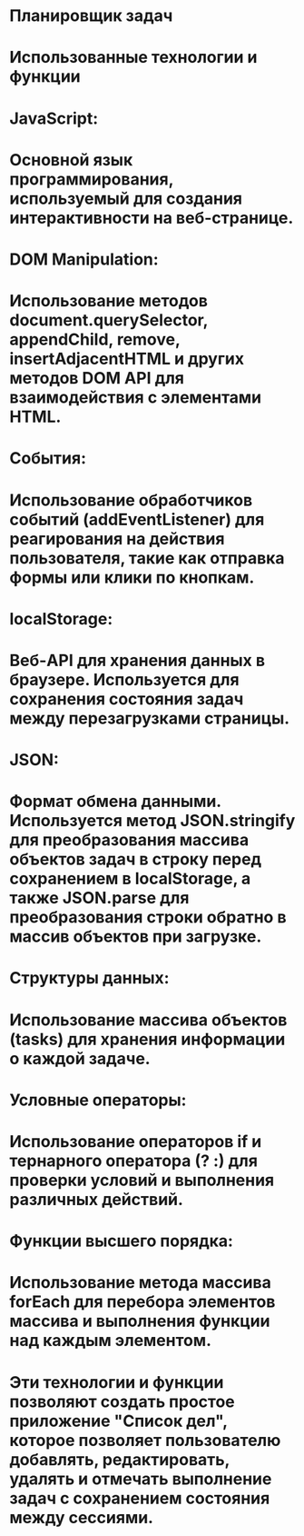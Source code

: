 # Планировщик задач
# Использованные технологии и функции
# JavaScript:

# Основной язык программирования, используемый для создания интерактивности на веб-странице.
# DOM Manipulation:

# Использование методов document.querySelector, appendChild, remove, insertAdjacentHTML и других методов DOM API для взаимодействия с элементами HTML.
# События:

# Использование обработчиков событий (addEventListener) для реагирования на действия пользователя, такие как отправка формы или клики по кнопкам.
# localStorage:

# Веб-API для хранения данных в браузере. Используется для сохранения состояния задач между перезагрузками страницы.
# JSON:

# Формат обмена данными. Используется метод JSON.stringify для преобразования массива объектов задач в строку перед сохранением в localStorage, а также JSON.parse для преобразования строки обратно в массив объектов при загрузке.
# Структуры данных:

# Использование массива объектов (tasks) для хранения информации о каждой задаче.
# Условные операторы:

# Использование операторов if и тернарного оператора (? :) для проверки условий и выполнения различных действий.
# Функции высшего порядка:

# Использование метода массива forEach для перебора элементов массива и выполнения функции над каждым элементом.
# Эти технологии и функции позволяют создать простое приложение "Список дел", которое позволяет пользователю добавлять, редактировать, удалять и отмечать выполнение задач с сохранением состояния между сессиями.
